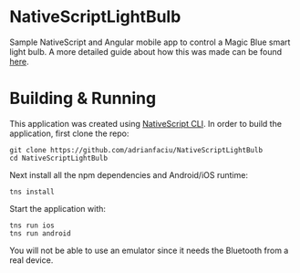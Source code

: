 # NativeScriptLightBulb
Sample NativeScript and Angular mobile app to control a Magic Blue smart light bulb.
A more detailed guide about how this was made can be found [here](https://medium.com/@adrianfaciu/creating-a-mobile-app-for-a-smart-light-bulb-with-nativescript-angular-1a36b3f658#.nf67aiypo).

# Building & Running

This application was created using [NativeScript CLI](https://github.com/NativeScript/nativescript-cli).
In order to build the application, first clone the repo:

<pre><code>git clone https://github.com/adrianfaciu/NativeScriptLightBulb
cd NativeScriptLightBulb</code></pre>

Next install all the npm dependencies and Android/iOS runtime:

<code>tns install</code>

Start the application with:

<pre><code>tns run ios
tns run android</code></pre>

You will not be able to use an emulator since it needs the Bluetooth from a real device.